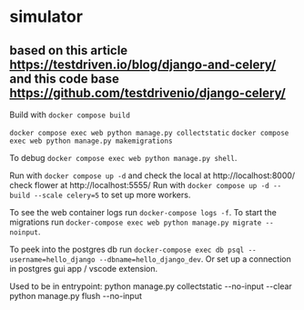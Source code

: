 # simulator

## based on this article https://testdriven.io/blog/django-and-celery/ and this code base https://github.com/testdrivenio/django-celery/

Build with `docker compose build`

`docker compose exec web python manage.py collectstatic`
`docker compose exec web python manage.py makemigrations`

To debug `docker compose exec web python manage.py shell`.

Run with `docker compose up -d` and check the local at http://localhost:8000/ check flower at http://localhost:5555/
Run with `docker compose up -d --build --scale celery=5` to set up more workers.

To see the web container logs run `docker-compose logs -f`.
To start the migrations run `docker-compose exec web python manage.py migrate --noinput`.

To peek into the postgres db run `docker-compose exec db psql --username=hello_django --dbname=hello_django_dev`.
Or set up a connection in postgres gui app / vscode extension.


Used to be in entrypoint:
python manage.py collectstatic --no-input --clear
python manage.py flush --no-input

